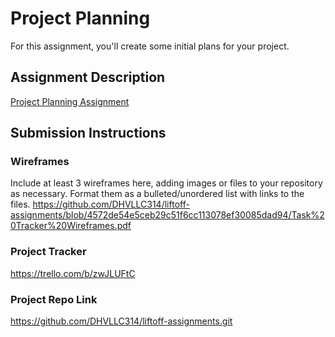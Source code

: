 # Project Planning
For this assignment, you'll create some initial plans for your project.

## Assignment Description
[Project Planning Assignment](https://education.launchcode.org/liftoff/modules/assignments/project-planning)

## Submission Instructions

### Wireframes

Include at least 3 wireframes here, adding images or files to your repository as necessary. Format them as a bulleted/unordered list with links to the files.
https://github.com/DHVLLC314/liftoff-assignments/blob/4572de54e5ceb29c51f6cc113078ef30085dad94/Task%20Tracker%20Wireframes.pdf
### Project Tracker
https://trello.com/b/zwJLUFtC

### Project Repo Link
https://github.com/DHVLLC314/liftoff-assignments.git
